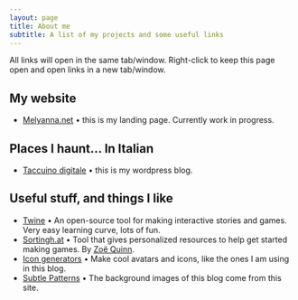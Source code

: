 ```yaml
---
layout: page
title: About me
subtitle: A list of my projects and some useful links
---
```

All links will open in the same tab/window. Right-click to keep this page open and open links in a new tab/window.

## My website

* [Melyanna.net](http://melyanna.net/) • this is my landing page. Currently work in progress.

## Places I haunt... In Italian

* [Taccuino digitale](https://taccuinodigitale.net/) • this is my wordpress blog.

## Useful stuff, and things I like

* [Twine](http://twinery.org/) • An open-source tool for making interactive stories and games. Very easy learning curve, lots of fun.
* [Sortingh.at](http://www.sortingh.at/) •  Tool that gives personalized resources to help get started making games. By [Zoë Quinn](http://www.unburntwitch.com/).
* [Icon generators](http://www.icongenerators.net/index.html) • Make cool avatars and icons, like the ones I am using in this blog.
* [Subtle Patterns](http://subtlepatterns.com/) • The background images of this blog come from this site.
